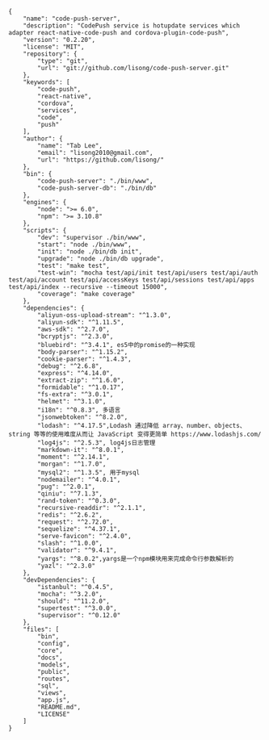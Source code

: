     {
        "name": "code-push-server",
        "description": "CodePush service is hotupdate services which adapter react-native-code-push and cordova-plugin-code-push",
        "version": "0.2.20",
        "license": "MIT",
        "repository": {
            "type": "git",
            "url": "git://github.com/lisong/code-push-server.git"
        },
        "keywords": [
            "code-push",
            "react-native",
            "cordova",
            "services",
            "code",
            "push"
        ],
        "author": {
            "name": "Tab Lee",
            "email": "lisong2010@gmail.com",
            "url": "https://github.com/lisong/"
        },
        "bin": {
            "code-push-server": "./bin/www",
            "code-push-server-db": "./bin/db"
        },
        "engines": {
            "node": ">= 6.0",
            "npm": ">= 3.10.8"
        },
        "scripts": {
            "dev": "supervisor ./bin/www",
            "start": "node ./bin/www",
            "init": "node ./bin/db init",
            "upgrade": "node ./bin/db upgrade",
            "test": "make test",
            "test-win": "mocha test/api/init test/api/users test/api/auth test/api/account test/api/accessKeys test/api/sessions test/api/apps test/api/index --recursive --timeout 15000",
            "coverage": "make coverage"
        },
        "dependencies": {
            "aliyun-oss-upload-stream": "^1.3.0",
            "aliyun-sdk": "^1.11.5",
            "aws-sdk": "^2.7.0",
            "bcryptjs": "^2.3.0",
            "bluebird": "^3.4.1", es5中的promise的一种实现  
            "body-parser": "^1.15.2",
            "cookie-parser": "^1.4.3",
            "debug": "^2.6.8",
            "express": "^4.14.0",
            "extract-zip": "^1.6.0",
            "formidable": "^1.0.17",
            "fs-extra": "^3.0.1",
            "helmet": "^3.1.0",
            "i18n": "^0.8.3", 多语言
            "jsonwebtoken": "^8.2.0",
            "lodash": "^4.17.5",Lodash 通过降低 array、number、objects、string 等等的使用难度从而让 JavaScript 变得更简单 https://www.lodashjs.com/
            "log4js": "^2.5.3", log4js日志管理
            "markdown-it": "^8.0.1",
            "moment": "^2.14.1",
            "morgan": "^1.7.0",
            "mysql2": "^1.3.5", 用于mysql
            "nodemailer": "^4.0.1",
            "pug": "^2.0.1",
            "qiniu": "^7.1.3",
            "rand-token": "^0.3.0",
            "recursive-readdir": "^2.1.1",
            "redis": "^2.6.2",
            "request": "^2.72.0",
            "sequelize": "^4.37.1",
            "serve-favicon": "^2.4.0",
            "slash": "^1.0.0",
            "validator": "^9.4.1",
            "yargs": "^8.0.2",yargs是一个npm模块用来完成命令行参数解析的 
            "yazl": "^2.3.0"
        },
        "devDependencies": {
            "istanbul": "^0.4.5",
            "mocha": "^3.2.0",
            "should": "^11.2.0",
            "supertest": "^3.0.0",
            "supervisor": "^0.12.0"
        },
        "files": [
            "bin",
            "config",
            "core",
            "docs",
            "models",
            "public",
            "routes",
            "sql",
            "views",
            "app.js",
            "README.md",
            "LICENSE"
        ]
    }
